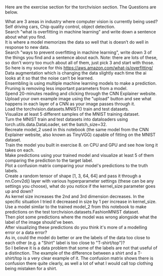 <p>Here are the exercise section for the torchvision section. The Questions are below.</p>

<p>
What are 3 areas in industry where computer vision is currently being used?</br>
Self driving cars, Chip quality control, object detection.</br>
Search "what is overfitting in machine learning" and write down a sentence about what you find.</br>
It is where a model memorizes the data so well that is doesn’t do well in response to new data.</br>
Search "ways to prevent overfitting in machine learning", write down 3 of the things you find and a sentence about each. Note: there are lots of these, so don't worry too much about all of them, just pick 3 and start with those.</br>
So here is my source for this <a href='https://aws.amazon.com/what-is/overfitting/'>https://aws.amazon.com/what-is/overfitting/</a></br>
Data augmentation which is changing the data slightly each time the ai looks at it so that the noise can’t be learned.</br>
Ensembling is using multiple machine learning models to make a prediction.</br>
Pruning is removing less important parameters from a model.</br>
Spend 20-minutes reading and clicking through the CNN Explainer website.</br>
Upload your own example image using the "upload" button and see what happens in each layer of a CNN as your image passes through it.</br>
Load the torchvision.datasets.MNIST() train and test datasets. </br>
Visualize at least 5 different samples of the MNIST training dataset. </br>
Turn the MNIST train and test datasets into dataloaders using torch.utils.data.DataLoader, set the batch_size=32. </br>
Recreate model_2 used in this notebook (the same model from the CNN Explainer website, also known as TinyVGG) capable of fitting on the MNIST dataset.</br>
Train the model you built in exercise 8. on CPU and GPU and see how long it takes on each.</br>
Make predictions using your trained model and visualize at least 5 of them comparing the prediction to the target label.</br>
Plot a confusion matrix comparing your model's predictions to the truth labels.</br>
Create a random tensor of shape [1, 3, 64, 64] and pass it through a nn.Conv2d() layer with various hyperparameter settings (these can be any settings you choose), what do you notice if the kernel_size parameter goes up and down?</br>
As kernel size increases the 2nd and 3rd dimension decreases. In the specific situation I tried it decreased in size by 1 per increase in kernel_size.</br>
Use a model similar to the trained model_2 from this notebook to make predictions on the test torchvision.datasets.FashionMNIST dataset.</br>
Then plot some predictions where the model was wrong alongside what the label of the image should've been.</br>
After visualizing these predictions do you think it's more of a modelling error or a data error?</br>
As in, could the model do better or are the labels of the data too close to each other (e.g. a "Shirt" label is too close to "T-shirt/top")?</br>
So I believe it is a data problem that some of the labels are not that useful of a distinction. The example of the difference between a shirt and a T-shirt/top is a very clear example of it. The confusion matrix shows there is confusion there quite clearly, as well a lot of what I would call top clothing being mistaken for a shirt.</br>
</p>
